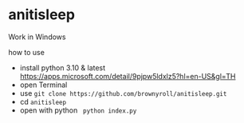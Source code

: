 # anitisleep
Work in Windows 

how to use 
- install python 3.10 & latest
https://apps.microsoft.com/detail/9pjpw5ldxlz5?hl=en-US&gl=TH
- open Terminal 
- use ``` git clone https://github.com/brownyroll/anitisleep.git ```
- cd ```anitisleep```
- open with python ``` python index.py```
